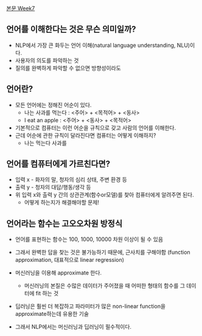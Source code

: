 [본문 Week7](https://jiho-ml.com/weekly-nlp-7/)

## 언어를 이해한다는 것은 무슨 의미일까?
- NLP에서 가장 큰 화두는 언어 이해(natural language understanding, NLU)이다.
- 사용자의 의도를 파악하는 것
- 질의를 완벽하게 파악할 수 없으면 방향성이라도

## 언어란?
- 모든 언어에는 정해진 어순이 있다.
  - 나는 사과를 먹는다 : <주어> + <목적어> + <동사>
  - I eat an apple : <주어> + <동사> + <목적어>
- 기본적으로 컴퓨터는 이런 어순을 규칙으로 갖고 사람의 언어를 이해한다.
- 근데 어순에 관한 규칙이 달라진다면 컴퓨터는 어떻게 이해하지?
  - 나는 먹는다 사과를

## 언어를 컴퓨터에게 가르친다면?
- 입력 x - 화자의 말, 청자의 심리 상태, 주변 환경 등
- 출력 y - 청자의 대답/행동/생각 등
- 위 입력 x와 출력 y 간의 상관관계(함수or모델)를 찾아 컴퓨터에게 알려주면 된다.
  - 어떻게 하는지가 해결해야할 문제!

## 언어라는 함수는 고오오차원 방정식
- 언어를 표현하는 함수는 100, 1000, 10000 차원 이상이 될 수 있음
- 그래서 완벽한 답을 찾는 것은 불가능하기 때문에, 근사치를 구해야함 (function approximation, 대표적으로 linear regression)

- 머신러닝을 이용해 approximate 한다.
  - 머신러닝의 본질은 수많은 데이터가 주어졌을 때 어떠한 형태의 함수를 그 데이터에 fit 하는 것
- 딥러닝은 훨씬 더 복잡하고 파라미터가 많은 non-linear function을 approximate하는데 유용한 기술
- 그래서 NLP에서는 머신러닝과 딥러닝이 필수적이다.
